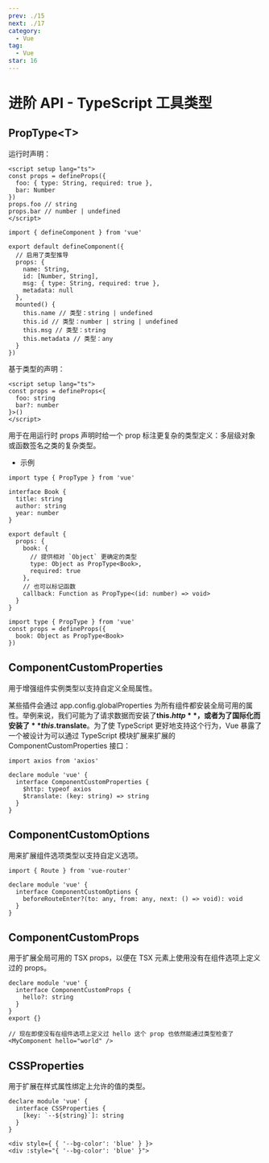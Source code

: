 ```yaml
---
prev: ./15
next: ./17
category:
  - Vue
tag:
  - Vue
star: 16
---
```


# 进阶 API - TypeScript 工具类型

## PropType\<T\>

运行时声明：

```vue:no-line-numbers
<script setup lang="ts">
const props = defineProps({
  foo: { type: String, required: true },
  bar: Number
})
props.foo // string
props.bar // number | undefined
</script>
```

```js:no-line-numbers
import { defineComponent } from 'vue'

export default defineComponent({
  // 启用了类型推导
  props: {
    name: String,
    id: [Number, String],
    msg: { type: String, required: true },
    metadata: null
  },
  mounted() {
    this.name // 类型：string | undefined
    this.id // 类型：number | string | undefined
    this.msg // 类型：string
    this.metadata // 类型：any
  }
})
```

基于类型的声明：

```vue:no-line-numbers
<script setup lang="ts">
const props = defineProps<{
  foo: string
  bar?: number
}>()
</script>
```

用于在用运行时 props 声明时给一个 prop 标注更复杂的类型定义：多层级对象或函数签名之类的复杂类型。

- 示例

```js:no-line-numbers
import type { PropType } from 'vue'

interface Book {
  title: string
  author: string
  year: number
}

export default {
  props: {
    book: {
      // 提供相对 `Object` 更确定的类型
      type: Object as PropType<Book>,
      required: true
    },
    // 也可以标记函数
    callback: Function as PropType<(id: number) => void>
  }
}
```

```js:no-line-numbers
import type { PropType } from 'vue'
const props = defineProps({
  book: Object as PropType<Book>
})
```

## ComponentCustomProperties

用于增强组件实例类型以支持自定义全局属性。

某些插件会通过 app.config.globalProperties 为所有组件都安装全局可用的属性。举例来说，我们可能为了请求数据而安装了**this.$http**\text{，或者为了国际化而安装了}**this.$translate**。为了使 TypeScript 更好地支持这个行为，Vue 暴露了一个被设计为可以通过 TypeScript 模块扩展来扩展的 ComponentCustomProperties 接口：

```js:no-line-numbers
import axios from 'axios'

declare module 'vue' {
  interface ComponentCustomProperties {
    $http: typeof axios
    $translate: (key: string) => string
  }
}
```

## ComponentCustomOptions

用来扩展组件选项类型以支持自定义选项。

```js:no-line-numbers
import { Route } from 'vue-router'

declare module 'vue' {
  interface ComponentCustomOptions {
    beforeRouteEnter?(to: any, from: any, next: () => void): void
  }
}
```

## ComponentCustomProps

用于扩展全局可用的 TSX props，以便在 TSX 元素上使用没有在组件选项上定义过的 props。

```js:no-line-numbers
declare module 'vue' {
  interface ComponentCustomProps {
    hello?: string
  }
}
export {}
```

```js:no-line-numbers
// 现在即使没有在组件选项上定义过 hello 这个 prop 也依然能通过类型检查了
<MyComponent hello="world" />
```

## CSSProperties

用于扩展在样式属性绑定上允许的值的类型。

```js:no-line-numbers
declare module 'vue' {
  interface CSSProperties {
    [key: `--${string}`]: string
  }
}
```

```html:no-line-numbers
<div style={ { '--bg-color': 'blue' } }>
<div :style="{ '--bg-color': 'blue' }">
```
